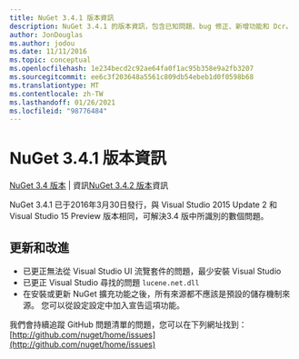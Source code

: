 ```yaml
---
title: NuGet 3.4.1 版本資訊
description: NuGet 3.4.1 的版本資訊，包含已知問題、bug 修正、新增功能和 Dcr。
author: JonDouglas
ms.author: jodou
ms.date: 11/11/2016
ms.topic: conceptual
ms.openlocfilehash: 1e234becd2c92ae64fa0f1ac95b358e9a2fb3207
ms.sourcegitcommit: ee6c3f203648a5561c809db54ebeb1d0f0598b68
ms.translationtype: MT
ms.contentlocale: zh-TW
ms.lasthandoff: 01/26/2021
ms.locfileid: "98776484"
---
```

# <a name="nuget-341-release-notes"></a>NuGet 3.4.1 版本資訊

[NuGet 3.4 版本](../release-notes/nuget-3.4.md)  |  資訊[NuGet 3.4.2 版本](../release-notes/nuget-3.4.2.md)資訊

NuGet 3.4.1 已于2016年3月30日發行，與 Visual Studio 2015 Update 2 和 Visual Studio 15 Preview 版本相同，可解決3.4 版中所識別的數個問題。

## <a name="updates-and-improvements"></a>更新和改進

* 已更正無法從 Visual Studio UI 流覽套件的問題，最少安裝 Visual Studio
* 已更正 Visual Studio 尋找的問題 `lucene.net.dll`
* 在安裝或更新 NuGet 擴充功能之後，所有來源都不應該是預設的儲存機制來源。  您可以從設定設定中加入宣告這項功能。

我們會持續追蹤 GitHub 問題清單的問題，您可以在下列網址找到： [http://github.com/nuget/home/issues](http://github.com/nuget/home/issues)